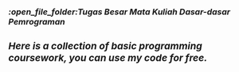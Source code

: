 <h3><i>:open_file_folder:<i>Tugas Besar Mata Kuliah Dasar-dasar Pemrograman<h3>

Here is a collection of basic programming coursework, you can use my code for free.

